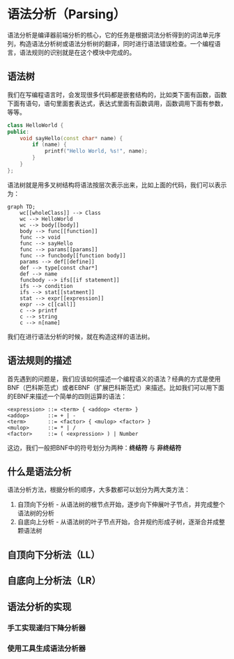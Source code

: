 语法分析（Parsing）
===================

语法分析是编译器前端分析的核心，它的任务是根据词法分析得到的词法单元序列，构造语法分析树或语法分析树的翻译，同时进行语法错误检查。一个编程语言，语法规则的识别就是在这个模块中完成的。

## 语法树

我们在写编程语言时，会发现很多代码都是嵌套结构的，比如类下面有函数，函数下面有语句，语句里面套表达式，表达式里面有函数调用，函数调用下面有参数，等等。

```cpp
class HelloWorld {
public:
    void sayHello(const char* name) {
        if (name) {
            printf("Hello World, %s!", name);
        }
    }
};
```

语法树就是用多叉树结构将语法按层次表示出来，比如上面的代码，我们可以表示为：

```mermaid
graph TD;
    wc[[wholeClass]] --> Class
    wc --> HelloWorld
    wc --> body[[body]]
    body --> func[[function]]
    func --> void
    func --> sayHello
    func --> params[[params]]
    func --> funcbody[[function body]]
    params --> def[[define]]
    def --> type[const char*]
    def --> name
    funcbody --> ifs[[if statement]]
    ifs --> condition
    ifs --> stat[[statment]]
    stat --> expr[[expression]]
    expr --> c[[call]]
    c --> printf
    c --> string
    c --> n[name]
```

我们在进行语法分析的时候，就在构造这样的语法树。

## 语法规则的描述

首先遇到的问题是，我们应该如何描述一个编程语义的语法？经典的方式是使用BNF（巴科斯范式）或者EBNF（扩展巴科斯范式）来描述。比如我们可以用下面的EBNF来描述一个简单的四则运算的语法：

```
<expression> ::= <term> { <addop> <term> }
<addop>      ::= + | -
<term>       ::= <factor> { <mulop> <factor> }
<mulop>      ::= * | /
<factor>     ::= ( <expression> ) | Number
```

这边，我们一般把BNF中的符号划分为两种：**终结符** 与 **非终结符**

## 什么是语法分析

语法分析方法，根据分析的顺序，大多数都可以划分为两大类方法：

1. 自顶向下分析 - 从语法树的根节点开始，逐步向下伸展叶子节点，并完成整个语法树的分析
2. 自底向上分析 - 从语法树的叶子节点开始，合并规约形成子树，逐渐合并成整颗语法树


## 自顶向下分析法（LL）


## 自底向上分析法（LR）


## 语法分析的实现

### 手工实现递归下降分析器

### 使用工具生成语法分析器
